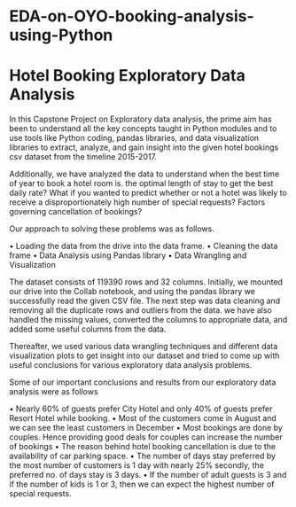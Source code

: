 # EDA-on-OYO-booking-analysis-using-Python
# Hotel Booking Exploratory Data Analysis 


In this Capstone Project on Exploratory data analysis, the prime aim has been to understand all the key concepts taught in Python modules and to use tools like Python coding, pandas libraries, and data visualization libraries to extract, analyze, and gain insight into the given hotel bookings csv dataset from the timeline 2015-2017. 

Additionally, we have analyzed the data to understand when the best time of year to book a hotel room is. the optimal length of stay to get the best daily rate? What if you wanted to predict whether or not a hotel was likely to receive a disproportionately high number of special requests? 
Factors governing cancellation of bookings?

Our approach to solving these problems was as follows.

•	Loading the data from the drive into the data frame.
•	Cleaning the data frame
•	Data Analysis using Pandas library
•	Data Wrangling and Visualization

The dataset consists of 119390 rows and 32 columns.
Initially, we mounted our drive into the Collab notebook, and using the pandas library we successfully read the given CSV file. The next step was data cleaning and removing all the duplicate rows and outliers from the data. we have also handled the missing values, converted the columns to appropriate data, and added some useful columns from the data.

Thereafter, we used various data wrangling techniques and different data visualization plots to get insight into our dataset and tried to come up with useful conclusions for various exploratory data analysis problems. 

Some of our important conclusions and results from our exploratory data analysis were as follows

•	Nearly 60% of guests prefer City Hotel and only 40% of guests prefer Resort Hotel while booking.
•	Most of the customers come in August and we can see the least customers in December
•	Most bookings are done by couples. Hence providing good deals for couples can increase the number of bookings
•	 The reason behind hotel booking cancellation is due to the availability of car parking space.
•	The number of days stay preferred by the most number of customers is 1 day with nearly 25% secondly, the preferred no. of days stay is 3 days.
•	If the number of adult guests is 3 and if the number of kids is 1 or 3, then we can expect the highest number of special requests.

